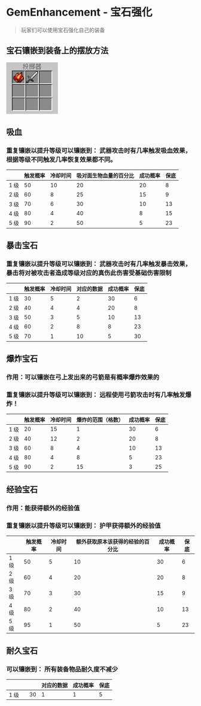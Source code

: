 # GemEnhancement - 宝石强化

> 玩家们可以使用宝石强化自己的装备

## 宝石镶嵌到装备上的摆放方法

![alt text](/public/0504-1-1.png)

## 吸血

### 重复镶嵌以提升等级可以镶嵌到： 武器攻击时有几率触发吸血效果，根据等级不同触发几率恢复效果都不同。

|      | 触发概率 | 冷却时间 | 吸对面生物血量的百分比 | 成功概率 | 保底 |
| ---- | -------- | -------- | ---------------------- | -------- | ---- |
| 1 级 | 50       | 10       | 20                     | 20       | 8    |
| 2 级 | 60       | 8        | 25                     | 15       | 9    |
| 3 级 | 70       | 6        | 30                     | 10       | 13   |
| 4 级 | 80       | 4        | 40                     | 8        | 15   |
| 5 级 | 90       | 2        | 50                     | 5        | 23   |

## 暴击宝石

### 重复镶嵌以提升等级可以镶嵌到： 武器攻击时有几率触发暴击效果，暴击将对被攻击者造成等级对应的真伤此伤害受基础伤害限制

|      | 触发概率 | 冷却时间 | 对应的数据 | 成功概率 | 保底 |
| ---- | -------- | -------- | ---------- | -------- | ---- |
| 1 级 | 30       | 5        | 2          | 30       | 6    |
| 2 级 | 40       | 4        | 4          | 20       | 8    |
| 3 级 | 50       | 3        | 5          | 10       | 13   |
| 4 级 | 60       | 2        | 8          | 8        | 23   |
| 5 级 | 70       | 1        | 10         | 5        | 30   |

## 爆炸宝石

### 作用：可以镶嵌在弓上发出来的弓箭是有概率爆炸效果的

### 重复镶嵌以提升等级可以镶嵌到： 远程使用弓箭攻击时有几率触发爆炸！

|      | 触发概率 | 冷却时间 | 爆炸的范围（格数） | 成功概率 | 保底 |
| ---- | -------- | -------- | ------------------ | -------- | ---- |
| 1 级 | 20       | 15       | 1                  | 30       | 6    |
| 2 级 | 40       | 12       | 2                  | 20       | 8    |
| 3 级 | 60       | 8        | 4                  | 10       | 13   |
| 4 级 | 80       | 4        | 8                  | 5        | 23   |
| 5 级 | 90       | 2        | 15                 | 3        | 25   |

## 经验宝石

### 作用：能获得额外的经验值

### 重复镶嵌以提升等级可以镶嵌到： 护甲获得额外的经验值

|      | 触发概率 | 冷却时间 | 额外获取原本该获得的经验的百分比 | 成功概率 | 保底 |
| ---- | -------- | -------- | -------------------------------- | -------- | ---- |
| 1 级 | 50       | 5        | 10                               | 30       | 6    |
| 2 级 | 60       | 4        | 20                               | 20       | 8    |
| 3 级 | 70       | 3        | 30                               | 15       | 9    |
| 4 级 | 80       | 2        | 40                               | 10       | 13   |
| 5 级 | 95       | 1        | 50                               | 5        | 23   |

## 耐久宝石

### 可以镶嵌到： 所有装备物品耐久度不减少

|      |     |     | 对应的数据 | 成功概率 | 保底 |
| ---- | --- | --- | ---------- | -------- | ---- |
| 1 级 |     | 30  | 1          | 1        | 5    |
